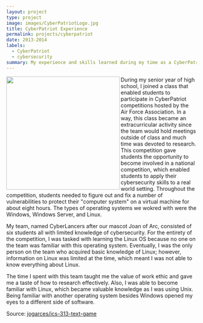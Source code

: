 ```yaml
---
layout: project
type: project
image: images/CyberPatriotLogo.jpg
title: CyberPatriot Experience
permalink: projects/cyberpatriot
date: 2013-2014
labels:
  - CyberPatriot
  - cybersecurity
summary: My experience and skills learned during my time as a CyberPatriot competitor for my school.
---
```


<img align="left" height="300" src="../images/cyberpatriotcertificatecopy.png">

During my senior year of high school, I joined a class that enabled students to participate in CyberPatriot competitions hosted by the Air Force Association. In a way, this class became an extracurricular activity since the team would hold meetings outside of class and much time was devoted to research. This competition gave students the opportunity to become involved in a national competition, which enabled students to apply their cybersecurity skills to a real world setting. Throughout the competition, students needed to figure out and fix a number of vulnerabilities to protect their "computer system" on a virtual machine for about eight hours. The types of operating systems we wokred with were the Windows, Windows Server, and Linux.   

My team, named CyberLancers after our mascot Joan of Arc, consisted of six students all with limited knowledge of cybersecurity. For the entirety of the competition, I was tasked with learning the Linux OS because no one on the team was familiar with this operating system. Eventually, I was the only person on the team who acquired basic knowledge of Linux; however, information on Linux was limited at the time, which meant I was not able to know everything about Linux. 

The time I spent with this team taught me the value of work ethic and gave me a taste of how to research effectively. Also, I was able to become familiar with Linux, which became valuable knowledge as I was using Unix. Being familiar with another operating system besides Windows opened my eyes to a different side of software.   


Source: <a href="https://github.com/jogarces/ics-313-text-game"><i class="large github icon "></i>jogarces/ics-313-text-game</a>

